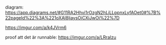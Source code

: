 diagram: https://app.diagrams.net/#G11RA2Hhvi1rOzgN2hLjLLppnxLyfAOet0#%7B%22pageId%22%3A%221oXAl8ljaysOiCXiJwOi%22%7D


https://imgur.com/a/k4JVrm6

proof att det är runnable:
https://imgur.com/a/LRraIzu
